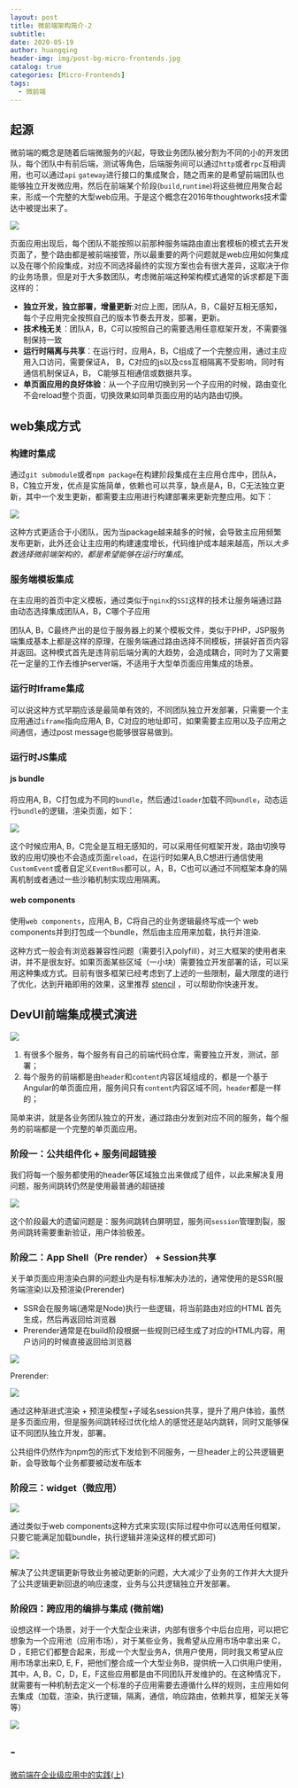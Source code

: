 ```yaml
---
layout: post
title: 微前端架构简介-2
subtitle: 
date: 2020-05-19
author: huangqing
header-img: img/post-bg-micro-frontends.jpg
catalog: true
categories: [Micro-Frontends]
tags:
  - 微前端
---
```


## 起源

微前端的概念是随着后端微服务的兴起，导致业务团队被分割为不同的小的开发团队，每个团队中有前后端，测试等角色，后端服务间可以通过`http`或者`rpc`互相调用，也可以通过`api` `gateway`进行接口的集成聚合，随之而来的是希望前端团队也能够独立开发微应用，然后在前端某个阶段(`build`,`runtime`)将这些微应用聚合起来，形成一个完整的大型web应用。于是这个概念在2016年thoughtworks技术雷达中被提出来了。

![](/images/micro-frontends/3614486656-53babd25b43148f5_articlex.png)

页面应用出现后，每个团队不能按照以前那种服务端路由直出套模板的模式去开发页面了，整个路由都是被前端接管，所以最重要的两个问题就是web应用如何集成以及在哪个阶段集成，对应不同选择最终的实现方案也会有很大差异，这取决于你的业务场景，但是对于大多数团队，考虑微前端这种架构模式通常的诉求都是下面这样的：

+ **独立开发，独立部署，增量更新**:对应上图，团队A，B，C最好互相无感知，每个子应用完全按照自己的版本节奏去开发，部署，更新。
+ **技术栈无关**：团队A，B，C可以按照自己的需要选用任意框架开发，不需要强制保持一致
+ **运行时隔离与共享**：在运行时，应用A，B，C组成了一个完整应用，通过主应用入口访问，需要保证A， B，C对应的js以及css互相隔离不受影响，同时有通信机制保证A，B， C能够互相通信或数据共享。
+ **单页面应用的良好体验**：从一个子应用切换到另一个子应用的时候，路由变化不会reload整个页面，切换效果如同单页面应用的站内路由切换。

## web集成方式

### 构建时集成

通过`git submodule`或者`npm package`在构建阶段集成在主应用仓库中，团队A，B，C独立开发，优点是实施简单，依赖也可以共享，缺点是A，B，C无法独立更新，其中一个发生更新，都需要主应用进行构建部署来更新完整应用。如下：

![](/images/micro-frontends/2617825022-9d4d8049d7e1b1d8_articlex.png)

这种方式更适合于小团队，因为当package越来越多的时候，会导致主应用频繁发布更新，此外还会让主应用的构建速度增长，代码维护成本越来越高，所以*大多数选择微前端架构的，都是希望能够在运行时集成*。

### 服务端模板集成

在主应用的首页中定义模板，通过类似于`nginx`的`SSI`这样的技术让服务端通过路由动态选择集成团队A，B，C哪个子应用

团队A, B，C最终产出的是位于服务器上的某个模板文件，类似于PHP，JSP服务端集成基本上都是这样的原理，在服务端通过路由选择不同模板，拼装好首页内容并返回。这种模式首先是违背前后端分离的大趋势，会造成耦合，同时为了又需要花一定量的工作去维护server端，不适用于大型单页面应用集成的场景。

### 运行时Iframe集成

可以说这种方式早期应该是最简单有效的，不同团队独立开发部署，只需要一个主应用通过`iframe`指向应用A, B，C对应的地址即可，如果需要主应用以及子应用之间通信，通过post message也能够很容易做到。

### 运行时JS集成

#### js bundle

将应用A, B，C打包成为不同的`bundle`，然后通过`loader`加载不同`bundle`，动态运行`bundle`的逻辑，渲染页面，如下：

![](/images/micro-frontends/3684663317-08f3a0392b652d48_articlex.png)

这个时候应用A, B，C完全是互相无感知的，可以采用任何框架开发，路由切换导致的应用切换也不会造成页面`reload`，在运行时如果A,B,C想进行通信使用`CustomEvent`或者自定义`EventBus`都可以，A，B，C也可以通过不同框架本身的隔离机制或者通过一些沙箱机制实现应用隔离。

#### web components

使用`web components`，应用A, B，C将自己的业务逻辑最终写成一个 web components并到打包成一个bundle，然后由主应用来加载，执行并渲染.

这种方式一般会有浏览器兼容性问题（需要引入polyfill），对三大框架的使用者来讲，并不是很友好。如果页面某些区域（一小块）需要独立开发部署的话，可以采用这种集成方式。目前有很多框架已经考虑到了上述的一些限制，最大限度的进行了优化，达到开箱即用的效果，这里推荐 [stencil](https://stenciljs.com/) ，可以帮助你快速开发。

## DevUI前端集成模式演进

![](/images/micro-frontends/1896474350-b92d5eacf3267266_articlex.png)

1. 有很多个服务，每个服务有自己的前端代码仓库，需要独立开发，测试，部署；
2. 每个服务的前端都是由`header`和`content`内容区域组成的，都是一个基于Angular的单页面应用，服务间只有`content`内容区域不同，`header`都是一样的；

简单来讲，就是各业务团队独立的开发，通过路由分发到对应不同的服务，每个服务的前端都是一个完整的单页面应用。

### 阶段一：公共组件化 + 服务间超链接

我们将每一个服务都使用的header等区域独立出来做成了组件，以此来解决复用问题，服务间跳转仍然是使用最普通的超链接

![](/images/micro-frontends/2003725496-534eb7107bf5a065_articlex.png)

这个阶段最大的遗留问题是：服务间跳转白屏明显，服务间`session`管理割裂，服务间跳转需要重新验证，用户体验极差。

### 阶段二：App Shell（Pre render） + Session共享

关于单页面应用渲染白屏的问题业内是有标准解决办法的，通常使用的是SSR(服务端渲染)以及预渲染(Prerender)
+ SSR会在服务端(通常是Node)执行一些逻辑，将当前路由对应的HTML 首先生成，然后再返回给浏览器
+ Prerender通常是在build阶段根据一些规则已经生成了对应的HTML内容，用户访问的时候直接返回给浏览器

![](/images/micro-frontends/2843956676-2718b04038bfd742_articlex.png)

Prerender:

![](/images/micro-frontends/3519724062-0fb11ec0876219ba_articlex.png)

通过这种渐进式渲染 + 预渲染模型+子域名session共享，提升了用户体验，虽然是多页面应用，但是服务间跳转经过优化给人的感觉还是站内跳转，同时又能够保证不同团队独立开发，部署。

公共组件仍然作为npm包的形式下发给到不同服务，一旦header上的公共逻辑更新，会导致每个业务都要被动发布版本

### 阶段三：widget（微应用）


![](/images/micro-frontends/1200064004-80d34c218162cc77_articlex.png)

通过类似于web components这种方式来实现(实际过程中你可以选用任何框架，只要它能满足加载bundle，执行逻辑并渲染这样的模式即可)

![](/images/micro-frontends/3209386428-07bb8c2ee7faa2de_articlex.png)

解决了公共逻辑更新导致业务被动更新的问题，大大减少了业务的工作并大大提升了公共逻辑更新回退的响应速度，业务与公共逻辑独立开发部署。

### 阶段四：跨应用的编排与集成 (微前端)

设想这样一个场景，对于一个大型企业来讲，内部有很多个中后台应用，可以把它想象为一个应用池（应用市场），对于某些业务，我希望从应用市场中拿出来 C，D ，E把它们都整合起来，形成一个大型业务A，供用户使用，同时我又希望从应用市场拿出来D, E, F，把他们整合成一个大型业务B，提供统一入口供用户使用，其中，A, B，C，D，E，F这些应用都是由不同团队开发维护的。在这种情况下，就需要有一种机制去定义一个标准的子应用需要去遵循什么样的规则，主应用如何去集成（加载，渲染，执行逻辑，隔离，通信，响应路由，依赖共享，框架无关等等）

![](/images/micro-frontends/2842829324-8652f29e589e3cb2_articlex.png)

## -

[微前端在企业级应用中的实践(上)](https://segmentfault.com/a/1190000022612617)